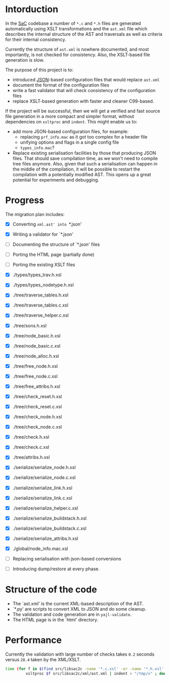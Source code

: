 Intorduction
============

In the [SaC](http://www.sac-home.org/) codebase a number of `*.c` and `*.h` files are
generated automatically using XSLT transformations and the `ast.xml` file which
describes the internal structure of the AST and traversals as well as criteria
for their internal consistency.  

Currently the structure of `ast.xml` is nowhere documented, and most importantly, is not
checked for consistency.  Also, the XSLT-based file generation is slow.

The purpose of this project is to:
  * introduced [JSON](http://json.org/)-based configuration files that would replace `ast.xml`
  * document the format of the configuration files
  * write a fast validator that will check consistency of the configuration files
  * replace XSLT-based generation with faster and cleaner C99-based.
  

If the project will be successful, then we will get a verified and fast source file generation
in a more compact and simpler format, without dependencies on `xsltproc` and `indent`.
This might enable us to:
  * add more JSON-based configuration files, for example:
    * replacing `prf_info.mac` as it got too complex for a header file
    * unifying options and flags in a single config file
    * `types_info.mac`?
  * Replace existing serialisation facilities by those that producing JSON files.  That 
    should save compilation time, as we won't need to compile tree files anymore.  Also,
    given that such a serialisation can happen in the middle of the compilation, it will
    be possible to restart the compilation with a potentially modified AST.
    This opens up a great potential for experiments and debugging.


Progress
========

The migration plan includes:
  - [x] Converting `xml.ast' into `*.json'
  - [x] Writing a validator for `*.json'
  - [ ] Documenting the structure of `*.json' files
  - [ ] Porting the HTML page (partially done)
  - [ ] Porting the existing XSLT files
   - [x] ./types/types_trav.h.xsl
   - [x] ./types/types_nodetype.h.xsl
   - [x] ./tree/traverse_tables.h.xsl
   - [x] ./tree/traverse_tables.c.xsl
   - [x] ./tree/traverse_helper.c.xsl
   - [x] ./tree/sons.h.xsl
   - [x] ./tree/node_basic.h.xsl
   - [x] ./tree/node_basic.c.xsl
   - [x] ./tree/node_alloc.h.xsl
   - [x] ./tree/free_node.h.xsl
   - [x] ./tree/free_node.c.xsl
   - [x] ./tree/free_attribs.h.xsl
   - [x] ./tree/check_reset.h.xsl
   - [x] ./tree/check_reset.c.xsl
   - [x] ./tree/check_node.h.xsl
   - [x] ./tree/check_node.c.xsl
   - [x] ./tree/check.h.xsl
   - [x] ./tree/check.c.xsl
   - [x] ./tree/attribs.h.xsl
   - [x] ./serialize/serialize_node.h.xsl
   - [x] ./serialize/serialize_node.c.xsl
   - [x] ./serialize/serialize_link.h.xsl
   - [x] ./serialize/serialize_link.c.xsl
   - [x] ./serialize/serialize_helper.c.xsl
   - [x] ./serialize/serialize_buildstack.h.xsl
   - [x] ./serialize/serialize_buildstack.c.xsl
   - [x] ./serialize/serialize_attribs.h.xsl
   - [x] ./global/node_info.mac.xsl
  - [ ] Replacing serialisation with json-based conversions
  - [ ] Introducing dump/restore at every phase.


Structure of the code
=====================

  * The `ast.xml' is the current XML-based description of the AST.
  * `*.py' are scripts to convert XML to JSON and do some cleanup.
  * The validation and code generation are in `yajl-validate`.
  * The HTML page is in the `html' directory.


Performance
===========

Currently the validation with large number of checks takes `0.2` seconds
versus `28.4` taken by the XML/XSLT.

```bash
time (for f in $(find src/libsac2c -name '*.c.xsl' -or -name '*.h.xsl' -or -name '*.mac.xsl'); do \
         xsltproc $f src/libsac2c/xml/ast.xml | indent > "/tmp/x" ; done)
```
